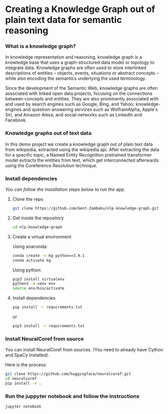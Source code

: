 # Creating a Knowledge Graph out of plain text data for semantic reasoning

### What is a knowledge graph?
In knowledge representation and reasoning, knowledge graph is a knowledge base that uses a graph-structured data model or topology to integrate data. Knowledge graphs are often used to store interlinked descriptions of entities – objects, events, situations or abstract concepts – while also encoding the semantics underlying the used terminology.

Since the development of the Semantic Web, knowledge graphs are often associated with linked open data projects, focusing on the connections between concepts and entities. They are also prominently associated with and used by search engines such as Google, Bing, and Yahoo; knowledge-engines and question-answering services such as WolframAlpha, Apple's Siri, and Amazon Alexa; and social networks such as LinkedIn and Facebook.

### Knowledge graphs out of text data

In this demo project we create a knowledge graph out of plain text data from wikipedia, extracted using the wikipedia api. After extracting the data for a specific topic, a Named Entity Recognition pretrained transformer model extracts the entities from text, which get interconnected afterwards using the Coreference Resolution technique.

### Install dependencies
_You can follow the installation steps below to run the app._

1. Clone the repo
   ```sh
   git clone https://github.com/Gent-Zambaku/nlp-knowledge-graph.git
   ```
2. Get inside the repository
   ```sh
   cd nlp-knowledge-graph
   ```
3. Create a virtual environment

   Using anaconda:
   ```sh
   conda create -n kg python==3.9.1
   conda activate kg
   ```
   Using python:
   ```sh
   pip3 install virtualenv
   python3 -m venv env
   source env/bin/activate
   ```
4. Install dependencies
   ```sh
   pip install -r requirements.txt
   ```
   or
   ```sh
   pip3 install -r requirements.txt
   

### Install NeuralCoref from source

You can install NeuralCoref from sources. (You need to already have Cython and SpaCy installed).

Here is the process:

```bash
git clone https://github.com/huggingface/neuralcoref.git
cd neuralcoref
pip install -e .
```

### Run the juppyter notebook and follow the instructions
   ```sh
   jupyter notebook
   ```
